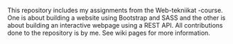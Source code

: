 This repository includes my assignments from the Web-tekniikat -course. 
One is about building a website using Bootstrap and SASS and the other is about building an interactive webpage using a REST API. 
All contributions done to the repository is by me.
See wiki pages for more information.
